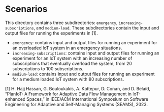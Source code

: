 # Scenarios

This directory contains three subdirectories: ```emergency```, ```increasing-subscriptions```, and ```medium-load```. These subdirectories contain the input and output files for running the experiments in [1].

* ```emergency```: contains input and output files for running an experiment for an overloaded IoT system in an emergency situations. 
* ```increasing-subscriptions```: contains input and output files for running an experiment for an IoT system with an increasing number of subscriptions that eventually overload the system, from 20 subscriptions to 100 subscriptions.
* ```medium-load```: contains input and output files for running an experiment for a medium loaded IoT system with 80 subscriptions.

[1] H. Hajj Hassan, G. Bouloukakis, A. Kattepur, D. Conan, and D. Belaïd, “PlanIoT: A Framework for Adaptive Data Flow Management in IoT-enhanced Spaces,” in IEEE/ACM International Symposium on Software Engineering for Adaptive and Self-Managing Systems (SEAMS), 2023.
